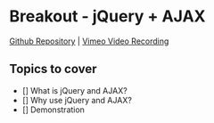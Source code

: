 # Breakout - jQuery + AJAX
[Github Repository]() | [Vimeo Video Recording]()

## Topics to cover
* [] What is jQuery and AJAX?
* [] Why use jQuery and AJAX?
* [] Demonstration
